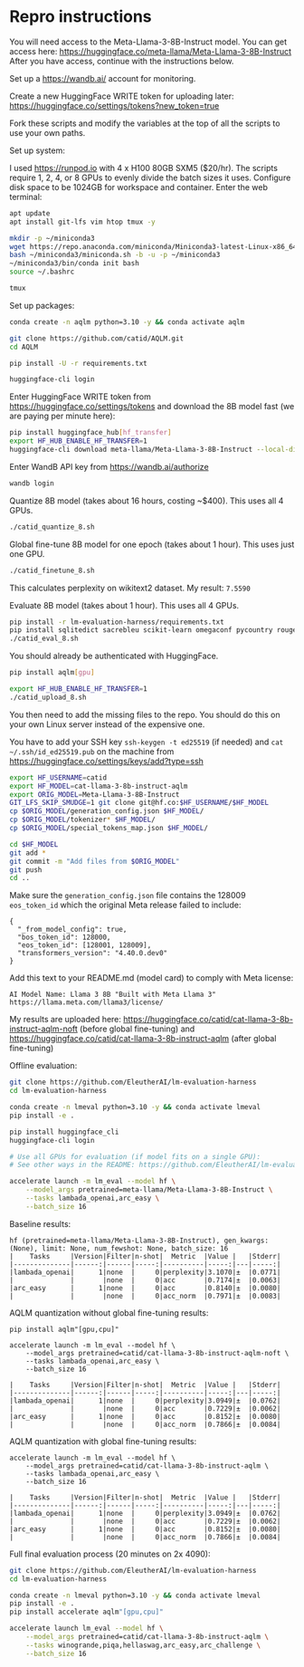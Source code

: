 # Repro instructions

You will need access to the Meta-Llama-3-8B-Instruct model.  You can get access here: https://huggingface.co/meta-llama/Meta-Llama-3-8B-Instruct  After you have access, continue with the instructions below.

Set up a https://wandb.ai/ account for monitoring.

Create a new HuggingFace WRITE token for uploading later: https://huggingface.co/settings/tokens?new_token=true

Fork these scripts and modify the variables at the top of all the scripts to use your own paths.

Set up system:

I used https://runpod.io with 4 x H100 80GB SXM5 ($20/hr).  The scripts require 1, 2, 4, or 8 GPUs to evenly divide the batch sizes it uses.  Configure disk space to be 1024GB for workspace and container.  Enter the web terminal:

```bash
apt update
apt install git-lfs vim htop tmux -y
```

```bash
mkdir -p ~/miniconda3
wget https://repo.anaconda.com/miniconda/Miniconda3-latest-Linux-x86_64.sh -O ~/miniconda3/miniconda.sh
bash ~/miniconda3/miniconda.sh -b -u -p ~/miniconda3
~/miniconda3/bin/conda init bash
source ~/.bashrc

tmux
```

Set up packages:

```bash
conda create -n aqlm python=3.10 -y && conda activate aqlm

git clone https://github.com/catid/AQLM.git
cd AQLM

pip install -U -r requirements.txt

huggingface-cli login
```

Enter HuggingFace WRITE token from https://huggingface.co/settings/tokens and download the 8B model fast (we are paying per minute here):

```bash
pip install huggingface_hub[hf_transfer]
export HF_HUB_ENABLE_HF_TRANSFER=1
huggingface-cli download meta-llama/Meta-Llama-3-8B-Instruct --local-dir Meta-Llama-3-8B-Instruct
```

Enter WandB API key from https://wandb.ai/authorize

```bash
wandb login
```

Quantize 8B model (takes about 16 hours, costing ~$400).  This uses all 4 GPUs.

```bash
./catid_quantize_8.sh
```

Global fine-tune 8B model for one epoch (takes about 1 hour).  This uses just one GPU.

```bash
./catid_finetune_8.sh
```

This calculates perplexity on wikitext2 dataset.  My result: `7.5590`

Evaluate 8B model (takes about 1 hour).  This uses all 4 GPUs.

```bash
pip install -r lm-evaluation-harness/requirements.txt
pip install sqlitedict sacrebleu scikit-learn omegaconf pycountry rouge_score
./catid_eval_8.sh
```

You should already be authenticated with HuggingFace.

```bash
pip install aqlm[gpu]

export HF_HUB_ENABLE_HF_TRANSFER=1
./catid_upload_8.sh
```

You then need to add the missing files to the repo.  You should do this on your own Linux server instead of the expensive one.

You have to add your SSH key `ssh-keygen -t ed25519` (if needed) and `cat ~/.ssh/id_ed25519.pub` on the machine from https://huggingface.co/settings/keys/add?type=ssh

```bash
export HF_USERNAME=catid
export HF_MODEL=cat-llama-3-8b-instruct-aqlm
export ORIG_MODEL=Meta-Llama-3-8B-Instruct
GIT_LFS_SKIP_SMUDGE=1 git clone git@hf.co:$HF_USERNAME/$HF_MODEL
cp $ORIG_MODEL/generation_config.json $HF_MODEL/
cp $ORIG_MODEL/tokenizer* $HF_MODEL/
cp $ORIG_MODEL/special_tokens_map.json $HF_MODEL/

cd $HF_MODEL
git add *
git commit -m "Add files from $ORIG_MODEL"
git push
cd ..
```

Make sure the `generation_config.json` file contains the 128009 `eos_token_id` which the original Meta release failed to include:

```
{
  "_from_model_config": true,
  "bos_token_id": 128000,
  "eos_token_id": [128001, 128009],
  "transformers_version": "4.40.0.dev0"
}
```

Add this text to your README.md (model card) to comply with Meta license:
```
AI Model Name: Llama 3 8B "Built with Meta Llama 3" https://llama.meta.com/llama3/license/
```

My results are uploaded here: https://huggingface.co/catid/cat-llama-3-8b-instruct-aqlm-noft (before global fine-tuning) and https://huggingface.co/catid/cat-llama-3-8b-instruct-aqlm (after global fine-tuning)

Offline evaluation:

```bash
git clone https://github.com/EleutherAI/lm-evaluation-harness
cd lm-evaluation-harness

conda create -n lmeval python=3.10 -y && conda activate lmeval
pip install -e .

pip install huggingface_cli
huggingface-cli login

# Use all GPUs for evaluation (if model fits on a single GPU):
# See other ways in the README: https://github.com/EleutherAI/lm-evaluation-harness

accelerate launch -m lm_eval --model hf \
    --model_args pretrained=meta-llama/Meta-Llama-3-8B-Instruct \
    --tasks lambada_openai,arc_easy \
    --batch_size 16
```

Baseline results:

```
hf (pretrained=meta-llama/Meta-Llama-3-8B-Instruct), gen_kwargs: (None), limit: None, num_fewshot: None, batch_size: 16
|    Tasks     |Version|Filter|n-shot|  Metric  |Value |   |Stderr|
|--------------|------:|------|-----:|----------|-----:|---|-----:|
|lambada_openai|      1|none  |     0|perplexity|3.1070|±  |0.0771|
|              |       |none  |     0|acc       |0.7174|±  |0.0063|
|arc_easy      |      1|none  |     0|acc       |0.8140|±  |0.0080|
|              |       |none  |     0|acc_norm  |0.7971|±  |0.0083|
```

AQLM quantization without global fine-tuning results:

```
pip install aqlm"[gpu,cpu]"

accelerate launch -m lm_eval --model hf \
    --model_args pretrained=catid/cat-llama-3-8b-instruct-aqlm-noft \
    --tasks lambada_openai,arc_easy \
    --batch_size 16

|    Tasks     |Version|Filter|n-shot|  Metric  |Value |   |Stderr|
|--------------|------:|------|-----:|----------|-----:|---|-----:|
|lambada_openai|      1|none  |     0|perplexity|3.0949|±  |0.0762|
|              |       |none  |     0|acc       |0.7229|±  |0.0062|
|arc_easy      |      1|none  |     0|acc       |0.8152|±  |0.0080|
|              |       |none  |     0|acc_norm  |0.7866|±  |0.0084|
```

AQLM quantization with global fine-tuning results:

```
accelerate launch -m lm_eval --model hf \
    --model_args pretrained=catid/cat-llama-3-8b-instruct-aqlm \
    --tasks lambada_openai,arc_easy \
    --batch_size 16

|    Tasks     |Version|Filter|n-shot|  Metric  |Value |   |Stderr|
|--------------|------:|------|-----:|----------|-----:|---|-----:|
|lambada_openai|      1|none  |     0|perplexity|3.0949|±  |0.0762|
|              |       |none  |     0|acc       |0.7229|±  |0.0062|
|arc_easy      |      1|none  |     0|acc       |0.8152|±  |0.0080|
|              |       |none  |     0|acc_norm  |0.7866|±  |0.0084|
```

Full final evaluation process (20 minutes on 2x 4090):

```bash
git clone https://github.com/EleutherAI/lm-evaluation-harness
cd lm-evaluation-harness

conda create -n lmeval python=3.10 -y && conda activate lmeval
pip install -e .
pip install accelerate aqlm"[gpu,cpu]"

accelerate launch lm_eval --model hf \
    --model_args pretrained=catid/cat-llama-3-8b-instruct-aqlm \
    --tasks winogrande,piqa,hellaswag,arc_easy,arc_challenge \
    --batch_size 16
```
